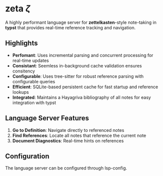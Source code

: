 # zeta $\zeta$

A highly performant language server for __zettelkasten__-style note-taking in __typst__ that provides real-time reference tracking and navigation.

## Highlights

- **Perfomant**: Uses incremental parsing and concurrent processing for real-time updates
- **Consistant**: Seemless in-background cache validation ensures consitency
- **Configurable**: Uses tree-sitter for robust reference parsing with configurable queries
- **Efficient**: SQLite-based persistent cache for fast startup and reference lookups
- **Integrated**: Maintains a Hayagriva bibliography of all notes for easy integration with typst

## Language Server Features

1. **Go to Definition**: Navigate directly to referenced notes
2. **Find References**: Locate all notes that reference the current note
3. **Document Diagnostics**: Real-time hints on references

## Configuration

The language server can be configured through lsp-config.
